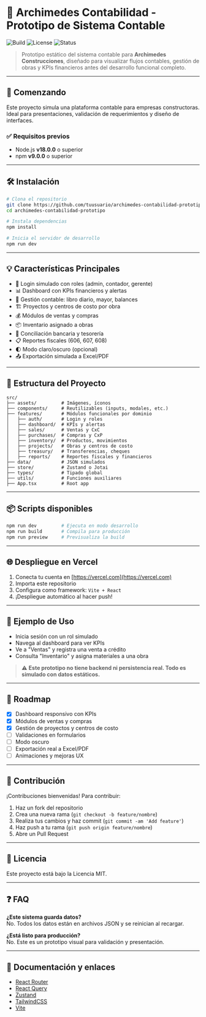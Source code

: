 # 🧾 Archimedes Contabilidad - Prototipo de Sistema Contable

![Build](https://img.shields.io/badge/build-passing-brightgreen)
![License](https://img.shields.io/badge/license-MIT-blue)
![Status](https://img.shields.io/badge/status-prototype-lightgrey)

> Prototipo estático del sistema contable para **Archimedes Construcciones**, diseñado para visualizar flujos contables, gestión de obras y KPIs financieros antes del desarrollo funcional completo.

---

## 🚀 Comenzando

Este proyecto simula una plataforma contable para empresas constructoras. Ideal para presentaciones, validación de requerimientos y diseño de interfaces.

### ✅ Requisitos previos

- Node.js **v18.0.0** o superior
- npm **v9.0.0** o superior

---

## 🛠️ Instalación

```bash
# Clona el repositorio
git clone https://github.com/tuusuario/archimedes-contabilidad-prototipo.git
cd archimedes-contabilidad-prototipo

# Instala dependencias
npm install

# Inicia el servidor de desarrollo
npm run dev
```

---

## 💡 Características Principales

- 🔐 Login simulado con roles (admin, contador, gerente)
- 📊 Dashboard con KPIs financieros y alertas
- 🧾 Gestión contable: libro diario, mayor, balances
- 🏗 Proyectos y centros de costo por obra
- 💰 Módulos de ventas y compras
- 📦 Inventario asignado a obras
- 🏦 Conciliación bancaria y tesorería
- 📋 Reportes fiscales (606, 607, 608)
- 🌓 Modo claro/oscuro (opcional)
- 📤 Exportación simulada a Excel/PDF

---

## 📂 Estructura del Proyecto

```
src/
├── assets/         # Imágenes, íconos
├── components/     # Reutilizables (inputs, modales, etc.)
├── features/       # Módulos funcionales por dominio
│   ├── auth/       # Login y roles
│   ├── dashboard/  # KPIs y alertas
│   ├── sales/      # Ventas y CxC
│   ├── purchases/  # Compras y CxP
│   ├── inventory/  # Productos, movimientos
│   ├── projects/   # Obras y centros de costo
│   ├── treasury/   # Transferencias, cheques
│   ├── reports/    # Reportes fiscales y financieros
├── data/           # JSON simulados
├── store/          # Zustand o Jotai
├── types/          # Tipado global
├── utils/          # Funciones auxiliares
├── App.tsx         # Root app
```

---

## 📦 Scripts disponibles

```bash
npm run dev         # Ejecuta en modo desarrollo
npm run build       # Compila para producción
npm run preview     # Previsualiza la build
```

---

## 🌐 Despliegue en Vercel

1. Conecta tu cuenta en [https://vercel.com](https://vercel.com)
2. Importa este repositorio
3. Configura como framework: `Vite + React`
4. ¡Despliegue automático al hacer push!

---

## 🧪 Ejemplo de Uso

- Inicia sesión con un rol simulado
- Navega al dashboard para ver KPIs
- Ve a "Ventas" y registra una venta a crédito
- Consulta "Inventario" y asigna materiales a una obra

> ⚠️ **Este prototipo no tiene backend ni persistencia real. Todo es simulado con datos estáticos.**

---

## 🧭 Roadmap

- [x] Dashboard responsivo con KPIs
- [x] Módulos de ventas y compras
- [x] Gestión de proyectos y centros de costo
- [ ] Validaciones en formularios
- [ ] Modo oscuro
- [ ] Exportación real a Excel/PDF
- [ ] Animaciones y mejoras UX

---

## 🤝 Contribución

¡Contribuciones bienvenidas! Para contribuir:

1. Haz un fork del repositorio
2. Crea una nueva rama (`git checkout -b feature/nombre`)
3. Realiza tus cambios y haz commit (`git commit -am 'Add feature'`)
4. Haz push a tu rama (`git push origin feature/nombre`)
5. Abre un Pull Request

---

## 📄 Licencia

Este proyecto está bajo la Licencia MIT.

---

## ❓ FAQ

**¿Este sistema guarda datos?**  
No. Todos los datos están en archivos JSON y se reinician al recargar.

**¿Está listo para producción?**  
No. Este es un prototipo visual para validación y presentación.

---

## 📘 Documentación y enlaces

- [React Router](https://reactrouter.com/)
- [React Query](https://tanstack.com/query/latest)
- [Zustand](https://zustand-demo.pmnd.rs/)
- [TailwindCSS](https://tailwindcss.com/)
- [Vite](https://vitejs.dev/)
